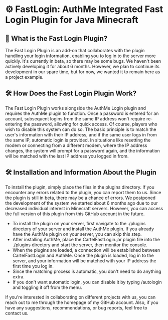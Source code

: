 # ⚙️ FastLogin: AuthMe Integrated Fast Login Plugin for Java Minecraft

## 🚀 What is the Fast Login Plugin?

The Fast Login Plugin is an add-on that collaborates with the plugin handling your login information, enabling you to log in to the server more quickly. It's currently in beta, so there may be some bugs. We haven't been actively developing it for about 6 months. However, we plan to continue its development in our spare time, but for now, we wanted it to remain here as a project example.

## 🛠️ How Does the Fast Login Plugin Work?

The Fast Login Plugin works alongside the AuthMe Login plugin and requires the AuthMe plugin to function. Once a password is entered for an account, subsequent logins from the same IP address won't require re-entering the password, allowing for quick access. Of course, players who wish to disable this system can do so. The basic principle is to match the user's information with their IP address, and if the same user logs in from the same IP, automatic login is provided. In situations like resetting the modem or connecting from a different modem, where the IP address changes, the system will prompt for a password again, and the information will be matched with the last IP address you logged in from.

## 🛠️ Installation and Information About the Plugin

To install the plugin, simply place the files in the plugins directory. If you encounter any errors related to the plugin, you can report them to us. Since the plugin is still in beta, there may be a chance of errors. We postponed the development of the system we started about 6 months ago due to our decreased individual interest in Minecraft servers. However, you can access the full version of this plugin from this GitHub account in the future.

- To install the plugin on your server, first navigate to the ./plugins directory of your server and install the AuthMe plugin. If you already have the AuthMe plugin on your server, you can skip this step.
- After installing AuthMe, place the CartelFastLogin.jar plugin file into the ./plugins directory and start the server, then monitor the console.
- When the plugins are loaded, a connection will be established between CartelFastLogin and AuthMe. Once the plugin is loaded, log in to the server, and your information will be matched with your IP address the first time you log in.
- Since the matching process is automatic, you don't need to do anything extra.
- If you don't want automatic login, you can disable it by typing /autologin and toggling it off from the menu.

If you're interested in collaborating on different projects with us, you can reach out to me through the homepage of my GitHub account. Also, if you have any suggestions, recommendations, or bug reports, feel free to contact us.
